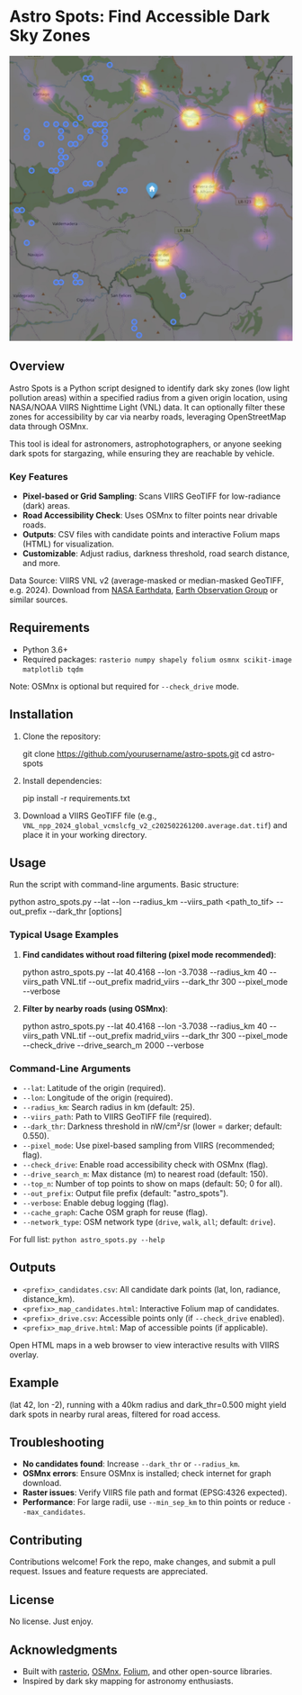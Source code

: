 # Astro Spots: Find Accessible Dark Sky Zones

![Astro Spots Demo](screenshot.jpg)

## Overview

Astro Spots is a Python script designed to identify dark sky zones (low light pollution areas) within a specified radius from a given origin location, using NASA/NOAA VIIRS Nighttime Light (VNL) data. It can optionally filter these zones for accessibility by car via nearby roads, leveraging OpenStreetMap data through OSMnx.

This tool is ideal for astronomers, astrophotographers, or anyone seeking dark spots for stargazing, while ensuring they are reachable by vehicle.

### Key Features
- **Pixel-based or Grid Sampling**: Scans VIIRS GeoTIFF for low-radiance (dark) areas.
- **Road Accessibility Check**: Uses OSMnx to filter points near drivable roads.
- **Outputs**: CSV files with candidate points and interactive Folium maps (HTML) for visualization.
- **Customizable**: Adjust radius, darkness threshold, road search distance, and more.

Data Source: VIIRS VNL v2 (average-masked or median-masked GeoTIFF, e.g. 2024). Download from [NASA Earthdata](https://earthdata.nasa.gov/), [Earth Observation Group](https://eogdata.mines.edu/products/vnl/) or similar sources.

## Requirements

- Python 3.6+
- Required packages: `rasterio numpy shapely folium osmnx scikit-image matplotlib tqdm`

Note: OSMnx is optional but required for `--check_drive` mode.

## Installation

1. Clone the repository:

   git clone https://github.com/yourusername/astro-spots.git
   cd astro-spots

2. Install dependencies:

   pip install -r requirements.txt


3. Download a VIIRS GeoTIFF file (e.g., `VNL_npp_2024_global_vcmslcfg_v2_c202502261200.average.dat.tif`) and place it in your working directory.

## Usage

Run the script with command-line arguments. Basic structure:

python astro_spots.py --lat <latitude> --lon <longitude> --radius_km <radius> --viirs_path <path_to_tif> --out_prefix <prefix> --dark_thr <threshold> [options]

### Typical Usage Examples

1. **Find candidates without road filtering (pixel mode recommended)**:

   python astro_spots.py --lat 40.4168 --lon -3.7038 --radius_km 40 
   --viirs_path VNL.tif --out_prefix madrid_viirs --dark_thr 300 
   --pixel_mode --verbose

2. **Filter by nearby roads (using OSMnx)**:

   python astro_spots.py --lat 40.4168 --lon -3.7038 --radius_km 40 
   --viirs_path VNL.tif --out_prefix madrid_viirs --dark_thr 300 
   --pixel_mode --check_drive --drive_search_m 2000 --verbose

### Command-Line Arguments

- `--lat`: Latitude of the origin (required).
- `--lon`: Longitude of the origin (required).
- `--radius_km`: Search radius in km (default: 25).
- `--viirs_path`: Path to VIIRS GeoTIFF file (required).
- `--dark_thr`: Darkness threshold in nW/cm²/sr (lower = darker; default: 0.550).
- `--pixel_mode`: Use pixel-based sampling from VIIRS (recommended; flag).
- `--check_drive`: Enable road accessibility check with OSMnx (flag).
- `--drive_search_m`: Max distance (m) to nearest road (default: 150).
- `--top_n`: Number of top points to show on maps (default: 50; 0 for all).
- `--out_prefix`: Output file prefix (default: "astro_spots").
- `--verbose`: Enable debug logging (flag).
- `--cache_graph`: Cache OSM graph for reuse (flag).
- `--network_type`: OSM network type (`drive`, `walk`, `all`; default: `drive`).

For full list: `python astro_spots.py --help`

## Outputs

- `<prefix>_candidates.csv`: All candidate dark points (lat, lon, radiance, distance_km).
- `<prefix>_map_candidates.html`: Interactive Folium map of candidates.
- `<prefix>_drive.csv`: Accessible points only (if `--check_drive` enabled).
- `<prefix>_map_drive.html`: Map of accessible points (if applicable).

Open HTML maps in a web browser to view interactive results with VIIRS overlay.

## Example

(lat 42, lon -2), running with a 40km radius and dark_thr=0.500 might yield dark spots in nearby rural areas, filtered for road access.

## Troubleshooting

- **No candidates found**: Increase `--dark_thr` or `--radius_km`.
- **OSMnx errors**: Ensure OSMnx is installed; check internet for graph download.
- **Raster issues**: Verify VIIRS file path and format (EPSG:4326 expected).
- **Performance**: For large radii, use `--min_sep_km` to thin points or reduce `--max_candidates`.

## Contributing

Contributions welcome! Fork the repo, make changes, and submit a pull request. Issues and feature requests are appreciated.

## License

No license. Just enjoy.

## Acknowledgments

- Built with [rasterio](https://rasterio.readthedocs.io/), [OSMnx](https://osmnx.readthedocs.io/), [Folium](https://python-visualization.github.io/folium/), and other open-source libraries.
- Inspired by dark sky mapping for astronomy enthusiasts.

